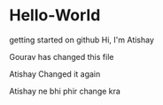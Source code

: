 
# Hello-World
getting started on github
Hi, I'm Atishay


Gourav has changed this file

Atishay Changed it again

Atishay ne bhi phir change kra
